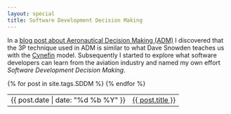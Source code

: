 ```yaml
---
layout: special
title: Software Development Decision Making
---
```

In a [blog post about Aeronautical Decision Making (ADM)](/2014/11/30/aeronautical-decision-making-for-software-developers.html) I discovered that the 3P technique used in ADM is similar to what Dave Snowden teaches us with the [Cynefin](http://en.wikipedia.org/Cynefin) model. Subsequently I started to explore what software developers can learn from the aviation industry and named my own effort *Software Development Decision Making*.

<table>
{% for post in site.tags.SDDM %}
<tr>
	<td>{{ post.date | date: "%d %b %Y" }}</td>
	<td><a href="{{ post.url }}">{{ post.title }}</a></td>
</tr>
{% endfor %}
</table>
